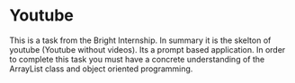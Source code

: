 # Youtube

This is a task from the Bright Internship. In summary it is the skelton of youtube (Youtube without videos). Its a prompt based application. In order to complete this task you must have a concrete understanding of the ArrayList class and object oriented programming.
